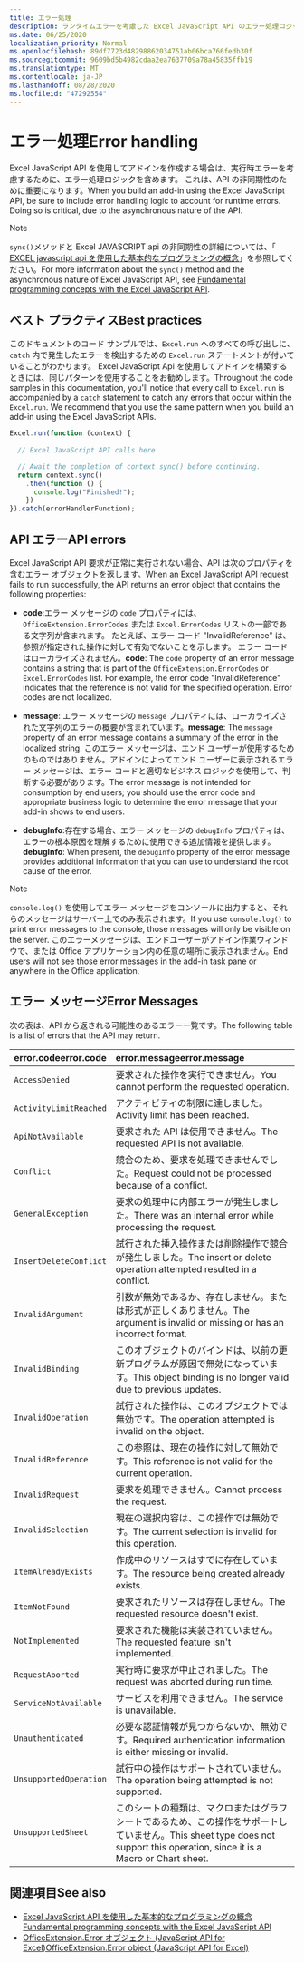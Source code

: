 ```yaml
---
title: エラー処理
description: ランタイムエラーを考慮した Excel JavaScript API のエラー処理ロジックについて説明します。
ms.date: 06/25/2020
localization_priority: Normal
ms.openlocfilehash: 89df7723d48298862034751ab06bca766fedb30f
ms.sourcegitcommit: 9609bd5b4982cdaa2ea7637709a78a45835ffb19
ms.translationtype: MT
ms.contentlocale: ja-JP
ms.lasthandoff: 08/28/2020
ms.locfileid: "47292554"
---
```

# <a name="error-handling"></a><span data-ttu-id="1c1bb-103">エラー処理</span><span class="sxs-lookup"><span data-stu-id="1c1bb-103">Error handling</span></span>

<span data-ttu-id="1c1bb-p101">Excel JavaScript API を使用してアドインを作成する場合は、実行時エラーを考慮するために、エラー処理ロジックを含めます。 これは、API の非同期性のために重要になります。</span><span class="sxs-lookup"><span data-stu-id="1c1bb-p101">When you build an add-in using the Excel JavaScript API, be sure to include error handling logic to account for runtime errors. Doing so is critical, due to the asynchronous nature of the API.</span></span>

> [!NOTE]
> <span data-ttu-id="1c1bb-106">`sync()`メソッドと Excel JAVASCRIPT api の非同期性の詳細については、「 [EXCEL javascript api を使用した基本的なプログラミングの概念](excel-add-ins-core-concepts.md)」を参照してください。</span><span class="sxs-lookup"><span data-stu-id="1c1bb-106">For more information about the `sync()` method and the asynchronous nature of Excel JavaScript API, see [Fundamental programming concepts with the Excel JavaScript API](excel-add-ins-core-concepts.md).</span></span>

## <a name="best-practices"></a><span data-ttu-id="1c1bb-107">ベスト プラクティス</span><span class="sxs-lookup"><span data-stu-id="1c1bb-107">Best practices</span></span>

<span data-ttu-id="1c1bb-p102">このドキュメントのコード サンプルでは、`Excel.run` へのすべての呼び出しに、`catch` 内で発生したエラーを検出するための `Excel.run` ステートメントが付いていることがわかります。 Excel JavaScript Api を使用してアドインを構築するときには、同じパターンを使用することをお勧めします。</span><span class="sxs-lookup"><span data-stu-id="1c1bb-p102">Throughout the code samples in this documentation, you'll notice that every call to `Excel.run` is accompanied by a `catch` statement to catch any errors that occur within the `Excel.run`. We recommend that you use the same pattern when you build an add-in using the Excel JavaScript APIs.</span></span>

```js
Excel.run(function (context) {
  
  // Excel JavaScript API calls here

  // Await the completion of context.sync() before continuing.
  return context.sync()
    .then(function () {
      console.log("Finished!");
    })
}).catch(errorHandlerFunction);
```

## <a name="api-errors"></a><span data-ttu-id="1c1bb-110">API エラー</span><span class="sxs-lookup"><span data-stu-id="1c1bb-110">API errors</span></span>

<span data-ttu-id="1c1bb-111">Excel JavaScript API 要求が正常に実行されない場合、API は次のプロパティを含むエラー オブジェクトを返します。</span><span class="sxs-lookup"><span data-stu-id="1c1bb-111">When an Excel JavaScript API request fails to run successfully, the API returns an error object that contains the following properties:</span></span>

- <span data-ttu-id="1c1bb-p103">**code**:エラー メッセージの `code` プロパティには、`OfficeExtension.ErrorCodes` または `Excel.ErrorCodes` リストの一部である文字列が含まれます。 たとえば、エラー コード "InvalidReference" は、参照が指定された操作に対して有効でないことを示します。 エラー コードはローカライズされません。</span><span class="sxs-lookup"><span data-stu-id="1c1bb-p103">**code**:  The `code` property of an error message contains a string that is part of the `OfficeExtension.ErrorCodes` or `Excel.ErrorCodes` list. For example, the error code "InvalidReference" indicates that the reference is not valid for the specified operation. Error codes are not localized.</span></span>

- <span data-ttu-id="1c1bb-115">**message**: エラー メッセージの `message` プロパティには、ローカライズされた文字列のエラーの概要が含まれています。</span><span class="sxs-lookup"><span data-stu-id="1c1bb-115">**message**: The `message` property of an error message contains a summary of the error in the localized string.</span></span> <span data-ttu-id="1c1bb-116">このエラー メッセージは、エンド ユーザーが使用するためのものではありません。アドインによってエンド ユーザーに表示されるエラー メッセージは、エラー コードと適切なビジネス ロジックを使用して、判断する必要があります。</span><span class="sxs-lookup"><span data-stu-id="1c1bb-116">The error message is not intended for consumption by end users; you should use the error code and appropriate business logic to determine the error message that your add-in shows to end users.</span></span>

- <span data-ttu-id="1c1bb-117">**debugInfo**:存在する場合、エラー メッセージの `debugInfo` プロパティは、エラーの根本原因を理解するために使用できる追加情報を提供します。</span><span class="sxs-lookup"><span data-stu-id="1c1bb-117">**debugInfo**: When present, the `debugInfo` property of the error message provides additional information that you can use to understand the root cause of the error.</span></span>

> [!NOTE]
> <span data-ttu-id="1c1bb-118">`console.log()` を使用してエラー メッセージをコンソールに出力すると、それらのメッセージはサーバー上でのみ表示されます。</span><span class="sxs-lookup"><span data-stu-id="1c1bb-118">If you use `console.log()` to print error messages to the console, those messages will only be visible on the server.</span></span> <span data-ttu-id="1c1bb-119">このエラーメッセージは、エンドユーザーがアドイン作業ウィンドウで、または Office アプリケーション内の任意の場所に表示されません。</span><span class="sxs-lookup"><span data-stu-id="1c1bb-119">End users will not see those error messages in the add-in task pane or anywhere in the Office application.</span></span>

## <a name="error-messages"></a><span data-ttu-id="1c1bb-120">エラー メッセージ</span><span class="sxs-lookup"><span data-stu-id="1c1bb-120">Error Messages</span></span>

<span data-ttu-id="1c1bb-121">次の表は、API から返される可能性のあるエラー一覧です。</span><span class="sxs-lookup"><span data-stu-id="1c1bb-121">The following table is a list of errors that the API may return.</span></span>

|<span data-ttu-id="1c1bb-122">error.code</span><span class="sxs-lookup"><span data-stu-id="1c1bb-122">error.code</span></span> | <span data-ttu-id="1c1bb-123">error.message</span><span class="sxs-lookup"><span data-stu-id="1c1bb-123">error.message</span></span> |
|:----------|:--------------|
|`AccessDenied` |<span data-ttu-id="1c1bb-124">要求された操作を実行できません。</span><span class="sxs-lookup"><span data-stu-id="1c1bb-124">You cannot perform the requested operation.</span></span>|
|`ActivityLimitReached`|<span data-ttu-id="1c1bb-125">アクティビティの制限に達しました。</span><span class="sxs-lookup"><span data-stu-id="1c1bb-125">Activity limit has been reached.</span></span>|
|`ApiNotAvailable`|<span data-ttu-id="1c1bb-126">要求された API は使用できません。</span><span class="sxs-lookup"><span data-stu-id="1c1bb-126">The requested API is not available.</span></span>|
|`Conflict`|<span data-ttu-id="1c1bb-127">競合のため、要求を処理できませんでした。</span><span class="sxs-lookup"><span data-stu-id="1c1bb-127">Request could not be processed because of a conflict.</span></span>|
|`GeneralException`|<span data-ttu-id="1c1bb-128">要求の処理中に内部エラーが発生しました。</span><span class="sxs-lookup"><span data-stu-id="1c1bb-128">There was an internal error while processing the request.</span></span>|
|`InsertDeleteConflict`|<span data-ttu-id="1c1bb-129">試行された挿入操作または削除操作で競合が発生しました。</span><span class="sxs-lookup"><span data-stu-id="1c1bb-129">The insert or delete operation attempted resulted in a conflict.</span></span>|
|`InvalidArgument` |<span data-ttu-id="1c1bb-130">引数が無効であるか、存在しません。または形式が正しくありません。</span><span class="sxs-lookup"><span data-stu-id="1c1bb-130">The argument is invalid or missing or has an incorrect format.</span></span>|
|`InvalidBinding`  |<span data-ttu-id="1c1bb-131">このオブジェクトのバインドは、以前の更新プログラムが原因で無効になっています。</span><span class="sxs-lookup"><span data-stu-id="1c1bb-131">This object binding is no longer valid due to previous updates.</span></span>|
|`InvalidOperation`|<span data-ttu-id="1c1bb-132">試行された操作は、このオブジェクトでは無効です。</span><span class="sxs-lookup"><span data-stu-id="1c1bb-132">The operation attempted is invalid on the object.</span></span>|
|`InvalidReference`|<span data-ttu-id="1c1bb-133">この参照は、現在の操作に対して無効です。</span><span class="sxs-lookup"><span data-stu-id="1c1bb-133">This reference is not valid for the current operation.</span></span>|
|`InvalidRequest`  |<span data-ttu-id="1c1bb-134">要求を処理できません。</span><span class="sxs-lookup"><span data-stu-id="1c1bb-134">Cannot process the request.</span></span>|
|`InvalidSelection`|<span data-ttu-id="1c1bb-135">現在の選択内容は、この操作では無効です。</span><span class="sxs-lookup"><span data-stu-id="1c1bb-135">The current selection is invalid for this operation.</span></span>|
|`ItemAlreadyExists`|<span data-ttu-id="1c1bb-136">作成中のリソースはすでに存在しています。</span><span class="sxs-lookup"><span data-stu-id="1c1bb-136">The resource being created already exists.</span></span>|
|`ItemNotFound` |<span data-ttu-id="1c1bb-137">要求されたリソースは存在しません。</span><span class="sxs-lookup"><span data-stu-id="1c1bb-137">The requested resource doesn't exist.</span></span>|
|`NotImplemented`  |<span data-ttu-id="1c1bb-138">要求された機能は実装されていません。</span><span class="sxs-lookup"><span data-stu-id="1c1bb-138">The requested feature isn't implemented.</span></span>|
|`RequestAborted`|<span data-ttu-id="1c1bb-139">実行時に要求が中止されました。</span><span class="sxs-lookup"><span data-stu-id="1c1bb-139">The request was aborted during run time.</span></span>|
|`ServiceNotAvailable`|<span data-ttu-id="1c1bb-140">サービスを利用できません。</span><span class="sxs-lookup"><span data-stu-id="1c1bb-140">The service is unavailable.</span></span>|
|`Unauthenticated` |<span data-ttu-id="1c1bb-141">必要な認証情報が見つからないか、無効です。</span><span class="sxs-lookup"><span data-stu-id="1c1bb-141">Required authentication information is either missing or invalid.</span></span>|
|`UnsupportedOperation`|<span data-ttu-id="1c1bb-142">試行中の操作はサポートされていません。</span><span class="sxs-lookup"><span data-stu-id="1c1bb-142">The operation being attempted is not supported.</span></span>|
|`UnsupportedSheet`|<span data-ttu-id="1c1bb-143">このシートの種類は、マクロまたはグラフシートであるため、この操作をサポートしていません。</span><span class="sxs-lookup"><span data-stu-id="1c1bb-143">This sheet type does not support this operation, since it is a Macro or Chart sheet.</span></span>|

## <a name="see-also"></a><span data-ttu-id="1c1bb-144">関連項目</span><span class="sxs-lookup"><span data-stu-id="1c1bb-144">See also</span></span>

- [<span data-ttu-id="1c1bb-145">Excel JavaScript API を使用した基本的なプログラミングの概念</span><span class="sxs-lookup"><span data-stu-id="1c1bb-145">Fundamental programming concepts with the Excel JavaScript API</span></span>](excel-add-ins-core-concepts.md)
- [<span data-ttu-id="1c1bb-146">OfficeExtension.Error オブジェクト (JavaScript API for Excel)</span><span class="sxs-lookup"><span data-stu-id="1c1bb-146">OfficeExtension.Error object (JavaScript API for Excel)</span></span>](/javascript/api/office/officeextension.error?view=excel-js-preview)
